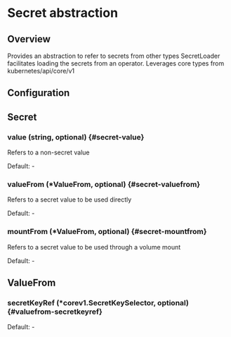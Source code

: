 # Secret abstraction
## Overview
 Provides an abstraction to refer to secrets from other types
 SecretLoader facilitates loading the secrets from an operator.
 Leverages core types from kubernetes/api/core/v1

## Configuration
## Secret

### value (string, optional) {#secret-value}

Refers to a non-secret value 

Default: -

### valueFrom (*ValueFrom, optional) {#secret-valuefrom}

Refers to a secret value to be used directly 

Default: -

### mountFrom (*ValueFrom, optional) {#secret-mountfrom}

Refers to a secret value to be used through a volume mount 

Default: -


## ValueFrom

### secretKeyRef (*corev1.SecretKeySelector, optional) {#valuefrom-secretkeyref}

Default: -


